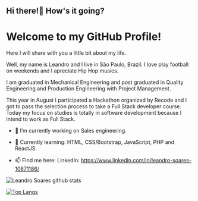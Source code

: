 ## Hi there!👋 How's it going?

# Welcome to my GitHub Profile!

Here I will share with you a little bit about my life.

Well, my name is Leandro and I live in São Paulo, Brazil. I love play football on weekends and I apreciate Hip Hop musics.

I am graduated in Mechanical Engineering and post graduated in Quality Engineering and Production Engineering with Project Management.

This year in August I participated a Hackathon organized by Recode and I got to pass the selection process to take a Full Stack developer course. Today my focus on studies is totally in software development because I intend to work as Full Stack.

- 🔭 I’m currently working on Sales engineering.

- 🌱 Currently learning: HTML, CSS/Bootstrap, JavaScript, PHP and ReactJS.

- 📫 Find me here: LinkedIn: https://www.linkedin.com/in/leandro-soares-10671186/

![Leandro Soares github stats](https://github-readme-stats.vercel.app/api?username=LeandroSoares31&show_icons=true&theme=radical)

[![Top Langs](https://github-readme-stats.vercel.app/api/top-langs/?username=leandrosoares31_icons=true&theme=bear)](https://github.com/LeandroSoares31/github-readme-stats)
